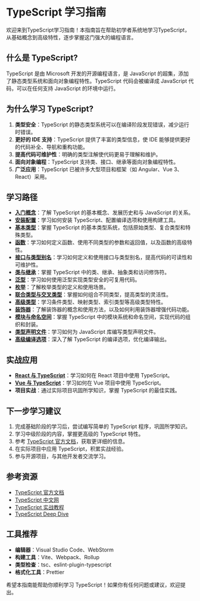 # TypeScript 学习指南

欢迎来到TypeScript学习指南！本指南旨在帮助初学者系统地学习TypeScript，从基础概念到高级特性，逐步掌握这门强大的编程语言。

## 什么是 TypeScript?
TypeScript 是由 Microsoft 开发的开源编程语言，是 JavaScript 的超集，添加了静态类型系统和面向对象编程特性。TypeScript 代码会被编译成 JavaScript 代码，可以在任何支持 JavaScript 的环境中运行。

## 为什么学习 TypeScript?
1. **类型安全**：TypeScript 的静态类型系统可以在编译阶段发现错误，减少运行时错误。
2. **更好的 IDE 支持**：TypeScript 提供了丰富的类型信息，使 IDE 能够提供更好的代码补全、导航和重构功能。
3. **提高代码可维护性**：明确的类型注解使代码更易于理解和维护。
4. **面向对象编程**：TypeScript 支持类、接口、继承等面向对象编程特性。
5. **广泛应用**：TypeScript 已被许多大型项目和框架（如 Angular、Vue 3、React）采用。

## 学习路径
- [**入门概念**](intro.md)：了解 TypeScript 的基本概念、发展历史和与 JavaScript 的关系。
- [**安装配置**](installation.md)：学习如何安装 TypeScript、配置编译选项和使用构建工具。
- [**基本类型**](basic-types.md)：掌握 TypeScript 的基本类型系统，包括原始类型、复合类型和特殊类型。
- [**函数**](functions.md)：学习如何定义函数、使用不同类型的参数和返回值，以及函数的高级特性。
- [**接口与类型别名**](interfaces-and-type-aliases.md)：学习如何定义和使用接口与类型别名，提高代码的可读性和可维护性。
- [**类与继承**](classes-and-inheritance.md)：掌握 TypeScript 中的类、继承、抽象类和访问修饰符。
- [**泛型**](generics.md)：学习如何使用泛型实现类型安全的可复用代码。
- [**枚举**](enums.md)：了解枚举类型的定义和使用场景。
- [**联合类型与交叉类型**](union-and-intersection-types.md)：掌握如何组合不同类型，提高类型的灵活性。
- [**高级类型**](advanced-types.md)：学习条件类型、映射类型、索引类型等高级类型特性。
- [**装饰器**](decorators.md)：了解装饰器的概念和使用方法，以及如何利用装饰器增强代码功能。
- [**模块与命名空间**](modules-and-namespaces.md)：掌握 TypeScript 中的模块系统和命名空间，实现代码的组织和封装。
- [**类型声明文件**](type-declaration-files.md)：学习如何为 JavaScript 库编写类型声明文件。
- [**高级编译选项**](advanced-compiler-options.md)：深入了解 TypeScript 的编译选项，优化编译输出。

## 实战应用
- [**React 与 TypeScript**](react-with-typescript.md)：学习如何在 React 项目中使用 TypeScript。
- [**Vue 与 TypeScript**](vue-with-typescript.md)：学习如何在 Vue 项目中使用 TypeScript。
- **项目实战**：通过实际项目巩固所学知识，掌握 TypeScript 的最佳实践。

## 下一步学习建议
1. 完成基础阶段的学习后，尝试编写简单的 TypeScript 程序，巩固所学知识。
2. 学习中级阶段的内容，掌握更高级的 TypeScript 特性。
3. 参考 [TypeScript 官方文档](https://www.typescriptlang.org/docs/)，获取更详细的信息。
4. 在实际项目中应用 TypeScript，积累实战经验。
5. 参与开源项目，与其他开发者交流学习。

## 参考资源
- [TypeScript 官方文档](https://www.typescriptlang.org/docs/)
- [TypeScript 中文网](https://www.tslang.cn/)
- [TypeScript 实战教程](https://github.com/tkssharma/typescript-tutorial)
- [TypeScript Deep Dive](https://basarat.gitbook.io/typescript/)

## 工具推荐
- **编辑器**：Visual Studio Code、WebStorm
- **构建工具**：Vite、Webpack、Rollup
- **类型检查**：tsc、eslint-plugin-typescript
- **格式化工具**：Prettier

希望本指南能帮助你顺利学习 TypeScript！如果你有任何问题或建议，欢迎提出。